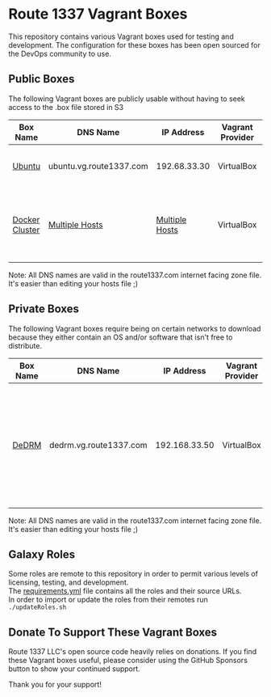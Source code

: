 Route 1337 Vagrant Boxes
========================
This repository contains various Vagrant boxes used for testing and development. The configuration for these boxes has been open sourced for the DevOps community to use. 

Public Boxes
------------
The following Vagrant boxes are publicly usable without having to seek access to the .box file stored in S3

| Box Name                                                 | DNS Name                                             | IP Address                                           | Vagrant Provider   | Description                                                                               | Purpose                                                                   |
|--------------------------------------------------------- |------------------------------------------------------|------------------------------------------------------|--------------------|-------------------------------------------------------------------------------------------|---------------------------------------------------------------------------|
| [Ubuntu](documentation/ubuntu.md)                        | ubuntu.vg.route1337.com                              | 192.68.33.30                                         | VirtualBox         | A general purpose Ubuntu 20.04 box                                                        | General quick linux testing                                               |
| [Docker Cluster](documentation/dockercluster.md)         | [Multiple Hosts](documentation/dockercluster.md)     | [Multiple Hosts](documentation/dockercluster.md)     | VirtualBox         | 3 boxes that run Ubuntu 20.04. One Docker Registry, and 2 hosts                           | Development and testing of Docker containers and/or Docker services       |

Note: All DNS names are valid in the route1337.com internet facing zone file. It's easier than editing your hosts file ;)

Private Boxes
-------------
The following Vagrant boxes require being on certain networks to download because they either contain an OS and/or software that isn't free to distribute.

| Box Name                                                 | DNS Name                             | IP Address    | Vagrant Provider   | Description                                                                                           | Purpose                                                                                             |
|----------------------------------------------------------|--------------------------------------|---------------|--------------------|-------------------------------------------------------------------------------------------------------|-----------------------------------------------------------------------------------------------------|
| [DeDRM](documentation/dedrm.md)                          | dedrm.vg.route1337.com               | 192.168.33.50 | VirtualBox         | A Windows 8.1 box with GUI that contains tools for stripping DRM from iTunes videos and Kindle eBooks | Removing DRM from content so it can be viewed on more than one brand of products                    |

Note: All DNS names are valid in the route1337.com internet facing zone file. It's easier than editing your hosts file ;)

Galaxy Roles
------------
Some roles are remote to this repository in order to permit various levels of licensing, testing, and development.  
The [requirements.yml](ansible/roles/requirements.yml) file contains all the roles and their source URLs.  
In order to import or update the roles from their remotes run `./updateRoles.sh`

Donate To Support These Vagrant Boxes
-------------------------------------
Route 1337 LLC's open source code heavily relies on donations. If you find these Vagrant boxes useful, please consider using the GitHub Sponsors button to show your continued support.

Thank you for your support!
